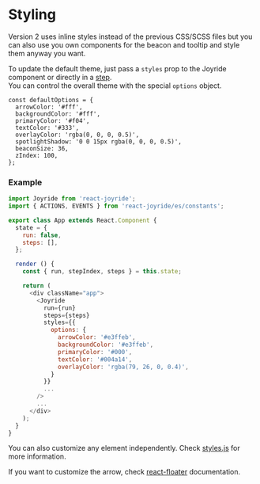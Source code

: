 # Styling

Version 2 uses inline styles instead of the previous CSS/SCSS files but you can also use you own components for the beacon and tooltip and style them anyway you want.

To update the default theme, just pass a `styles` prop to the Joyride component or directly in a [step](/docs/Step.md).  
You can control the overall theme with the special `options` object.

```
const defaultOptions = {
  arrowColor: '#fff',
  backgroundColor: '#fff',
  primaryColor: '#f04',
  textColor: '#333',
  overlayColor: 'rgba(0, 0, 0, 0.5)',
  spotlightShadow: '0 0 15px rgba(0, 0, 0, 0.5)',
  beaconSize: 36,
  zIndex: 100,
};
```

### Example

```js
import Joyride from 'react-joyride';
import { ACTIONS, EVENTS } from 'react-joyride/es/constants';

export class App extends React.Component {
  state = {
    run: false,
    steps: [],
  };

  render () {
    const { run, stepIndex, steps } = this.state;

    return (
      <div className="app">
        <Joyride
          run={run}
          steps={steps}
          styles={{
            options: {
              arrowColor: '#e3ffeb',
              backgroundColor: '#e3ffeb',
              primaryColor: '#000',
              textColor: '#004a14',
              overlayColor: 'rgba(79, 26, 0, 0.4)',
            }
          }}
          ...
        />
        ...
      </div>
    );
  }
}
```

You can also customize any element independently. Check [styles.js](/src/styles.js) for more information.

If you want to customize the arrow, check [react-floater](https://github.com/gilbarbara/react-floater) documentation.

